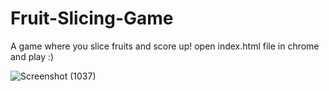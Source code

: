 # Fruit-Slicing-Game
A game where you slice fruits and score up!
open index.html file in chrome and play :)

![Screenshot (1037)](https://user-images.githubusercontent.com/64193298/180661928-72870746-513b-4b74-a096-3e97b7a14e13.png)
